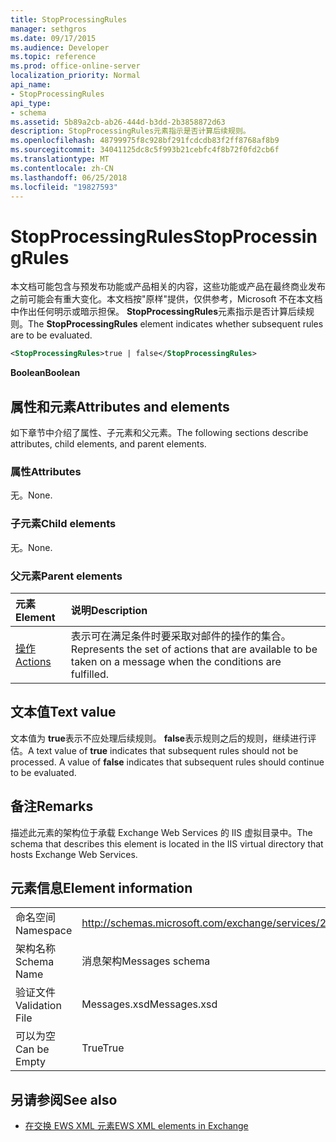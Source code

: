 ```yaml
---
title: StopProcessingRules
manager: sethgros
ms.date: 09/17/2015
ms.audience: Developer
ms.topic: reference
ms.prod: office-online-server
localization_priority: Normal
api_name:
- StopProcessingRules
api_type:
- schema
ms.assetid: 5b89a2cb-ab26-444d-b3dd-2b3858872d63
description: StopProcessingRules元素指示是否计算后续规则。
ms.openlocfilehash: 48799975f8c928bf291fcdcdb83f2ff8768af8b9
ms.sourcegitcommit: 34041125dc8c5f993b21cebfc4f8b72f0fd2cb6f
ms.translationtype: MT
ms.contentlocale: zh-CN
ms.lasthandoff: 06/25/2018
ms.locfileid: "19827593"
---
```

# <a name="stopprocessingrules"></a><span data-ttu-id="cba89-103">StopProcessingRules</span><span class="sxs-lookup"><span data-stu-id="cba89-103">StopProcessingRules</span></span>

<span data-ttu-id="cba89-104">本文档可能包含与预发布功能或产品相关的内容，这些功能或产品在最终商业发布之前可能会有重大变化。本文档按"原样"提供，仅供参考，Microsoft 不在本文档中作出任何明示或暗示担保。 **StopProcessingRules**元素指示是否计算后续规则。</span><span class="sxs-lookup"><span data-stu-id="cba89-104">The **StopProcessingRules** element indicates whether subsequent rules are to be evaluated.</span></span> 
  
```XML
<StopProcessingRules>true | false</StopProcessingRules>
```

 <span data-ttu-id="cba89-105">**Boolean**</span><span class="sxs-lookup"><span data-stu-id="cba89-105">**Boolean**</span></span>
## <a name="attributes-and-elements"></a><span data-ttu-id="cba89-106">属性和元素</span><span class="sxs-lookup"><span data-stu-id="cba89-106">Attributes and elements</span></span>

<span data-ttu-id="cba89-107">如下章节中介绍了属性、子元素和父元素。</span><span class="sxs-lookup"><span data-stu-id="cba89-107">The following sections describe attributes, child elements, and parent elements.</span></span>
  
### <a name="attributes"></a><span data-ttu-id="cba89-108">属性</span><span class="sxs-lookup"><span data-stu-id="cba89-108">Attributes</span></span>

<span data-ttu-id="cba89-109">无。</span><span class="sxs-lookup"><span data-stu-id="cba89-109">None.</span></span>
  
### <a name="child-elements"></a><span data-ttu-id="cba89-110">子元素</span><span class="sxs-lookup"><span data-stu-id="cba89-110">Child elements</span></span>

<span data-ttu-id="cba89-111">无。</span><span class="sxs-lookup"><span data-stu-id="cba89-111">None.</span></span>
  
### <a name="parent-elements"></a><span data-ttu-id="cba89-112">父元素</span><span class="sxs-lookup"><span data-stu-id="cba89-112">Parent elements</span></span>

|<span data-ttu-id="cba89-113">**元素**</span><span class="sxs-lookup"><span data-stu-id="cba89-113">**Element**</span></span>|<span data-ttu-id="cba89-114">**说明**</span><span class="sxs-lookup"><span data-stu-id="cba89-114">**Description**</span></span>|
|:-----|:-----|
|[<span data-ttu-id="cba89-115">操作</span><span class="sxs-lookup"><span data-stu-id="cba89-115">Actions</span></span>](actions.md) <br/> |<span data-ttu-id="cba89-116">表示可在满足条件时要采取对邮件的操作的集合。</span><span class="sxs-lookup"><span data-stu-id="cba89-116">Represents the set of actions that are available to be taken on a message when the conditions are fulfilled.</span></span>  <br/> |
   
## <a name="text-value"></a><span data-ttu-id="cba89-117">文本值</span><span class="sxs-lookup"><span data-stu-id="cba89-117">Text value</span></span>

<span data-ttu-id="cba89-p101">文本值为 **true**表示不应处理后续规则。 **false**表示规则之后的规则，继续进行评估。</span><span class="sxs-lookup"><span data-stu-id="cba89-p101">A text value of **true** indicates that subsequent rules should not be processed. A value of **false** indicates that subsequent rules should continue to be evaluated.</span></span> 
  
## <a name="remarks"></a><span data-ttu-id="cba89-120">备注</span><span class="sxs-lookup"><span data-stu-id="cba89-120">Remarks</span></span>

<span data-ttu-id="cba89-121">描述此元素的架构位于承载 Exchange Web Services 的 IIS 虚拟目录中。</span><span class="sxs-lookup"><span data-stu-id="cba89-121">The schema that describes this element is located in the IIS virtual directory that hosts Exchange Web Services.</span></span>
  
## <a name="element-information"></a><span data-ttu-id="cba89-122">元素信息</span><span class="sxs-lookup"><span data-stu-id="cba89-122">Element information</span></span>

|||
|:-----|:-----|
|<span data-ttu-id="cba89-123">命名空间</span><span class="sxs-lookup"><span data-stu-id="cba89-123">Namespace</span></span>  <br/> |http://schemas.microsoft.com/exchange/services/2006/messages  <br/> |
|<span data-ttu-id="cba89-124">架构名称</span><span class="sxs-lookup"><span data-stu-id="cba89-124">Schema Name</span></span>  <br/> |<span data-ttu-id="cba89-125">消息架构</span><span class="sxs-lookup"><span data-stu-id="cba89-125">Messages schema</span></span>  <br/> |
|<span data-ttu-id="cba89-126">验证文件</span><span class="sxs-lookup"><span data-stu-id="cba89-126">Validation File</span></span>  <br/> |<span data-ttu-id="cba89-127">Messages.xsd</span><span class="sxs-lookup"><span data-stu-id="cba89-127">Messages.xsd</span></span>  <br/> |
|<span data-ttu-id="cba89-128">可以为空</span><span class="sxs-lookup"><span data-stu-id="cba89-128">Can be Empty</span></span>  <br/> |<span data-ttu-id="cba89-129">True</span><span class="sxs-lookup"><span data-stu-id="cba89-129">True</span></span>  <br/> |
   
## <a name="see-also"></a><span data-ttu-id="cba89-130">另请参阅</span><span class="sxs-lookup"><span data-stu-id="cba89-130">See also</span></span>



- [<span data-ttu-id="cba89-131">在交换 EWS XML 元素</span><span class="sxs-lookup"><span data-stu-id="cba89-131">EWS XML elements in Exchange</span></span>](ews-xml-elements-in-exchange.md)


